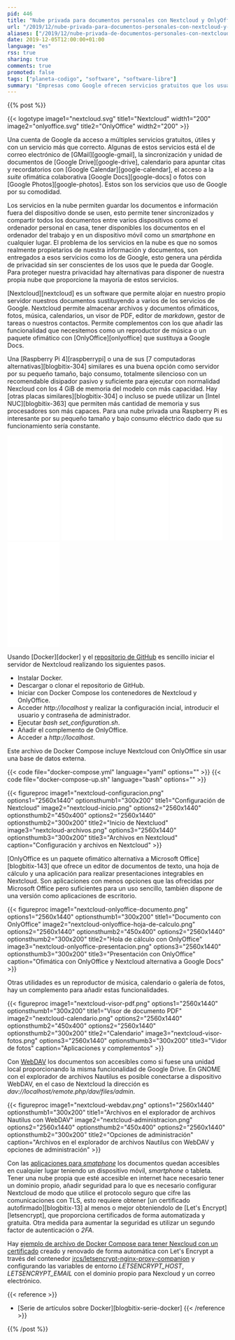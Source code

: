 ```yaml
---
pid: 446
title: "Nube privada para documentos personales con Nextcloud y OnlyOffice"
url: "/2019/12/nube-privada-para-documentos-personales-con-nextcloud-y-onlyoffice/"
aliases: ["/2019/12/nube-privada-de-documentos-personales-con-nextcloud-y-onlyoffice/"]
date: 2019-12-05T12:00:00+01:00
language: "es"
rss: true
sharing: true
comments: true
promoted: false
tags: ["planeta-codigo", "software", "software-libre"]
summary: "Empresas como Google ofrecen servicios gratuitos que los usuarios pueden utilizar, algunos de ellos a cambio de entregrarles documentos con información personal con la consiguiente potencial pérdida de privacidad. Algunos de estos servicios son sustituibles con alternativas como Nextcloud y OnlyOffice que permiten a sus usuarios ser dueños de su información ya sea utilizando una Raspberry Pi como servidor que debe ser administrada o incluso en la nube con servicios como DigitalOcean o AWS."
---
```


{{% post %}}

{{< logotype image1="nextcloud.svg" title1="Nextcloud" width1="200" image2="onlyoffice.svg" title2="OnlyOffice" width2="200" >}}

Una cuenta de Google da acceso a múltiples servicios gratuitos, útiles y con un servicio más que correcto. Algunas de estos servicios está el de correo electrónico de [GMail][google-gmail], la sincronización y unidad de documentos de [Google Drive][google-drive], calendario para apuntar citas y recordatorios con [Google Calendar][google-calendar], el acceso a la _suite_ ofimática colaborativa [Google Docs][google-docs] o fotos con [Google Photos][google-photos]. Estos son los servicios que uso de Google por su comodidad.

Los servicios en la nube permiten guardar los documentos e información fuera del dispositivo donde se usen, esto permite tener sincronizados y compartir todos los documentos entre varios dispositivos como el ordenador personal en casa, tener disponibles los documentos en el ordenador del trabajo y en un dispositivo móvil como un _smartphone_ en cualquier lugar. El problema de los servicios en la nube es que no somos realmente propietarios de nuestra información y documentos, son entregados a esos servicios como los de Google, esto genera una pérdida de privacidad sin ser conscientes de los usos que le pueda dar Google. Para proteger nuestra privacidad hay alternativas para disponer de nuestra propia nube que proporcione la mayoría de estos servicios.

[Nextcloud][nextcloud] es un software que permite alojar en nuestro propio servidor nuestros documentos sustituyendo a varios de los servicios de Google. Nextcloud permite almacenar archivos y documentos ofimáticos, fotos, música, calendarios, un visor de PDF, editor de _markdown_, gestor de tareas o nuestros contactos. Permite complementos con los que añadir las funcionalidad que necesitemos como un reproductor de música o un paquete ofimático con [OnlyOffice][onlyoffice] que sustituya a Google Docs.

Una [Raspberry Pi 4][raspberrypi] o una de sus [7 computadoras alternativas][blogbitix-304] similares es una buena opción como servidor por su pequeño tamaño, bajo consumo, totalmente silencioso con un recomendable disipador pasivo y suficiente para ejecutar con normalidad Nexcloud con los 4 GiB de memoria del modelo con más capacidad. Hay [otras placas similares][blogbitix-304] o incluso se puede utilizar un [Intel NUC][blogbitix-363] que permiten más cantidad de memoria y sus procesadores son más capaces. Para una nube privada una Raspberry Pi es interesante por su pequeño tamaño y bajo consumo eléctrico dado que su funcionamiento sería constante.

<div class="media-amazon">
    <iframe style="width:120px;height:240px;" marginwidth="0" marginheight="0" scrolling="no" frameborder="0" src="//rcm-eu.amazon-adsystem.com/e/cm?lt1=_blank&bc1=000000&IS2=1&bg1=FFFFFF&fc1=000000&lc1=0000FF&t=blobit-21&language=es_ES&o=30&p=8&l=as4&m=amazon&f=ifr&ref=as_ss_li_til&asins=B07TC2BK1X&linkId=6e87726b77e92056e7ac168add1bc747"></iframe>
    <iframe style="width:120px;height:240px;" marginwidth="0" marginheight="0" scrolling="no" frameborder="0" src="//rcm-eu.amazon-adsystem.com/e/cm?lt1=_blank&bc1=000000&IS2=1&bg1=FFFFFF&fc1=000000&lc1=0000FF&t=blobit-21&language=es_ES&o=30&p=8&l=as4&m=amazon&f=ifr&ref=as_ss_li_til&asins=B07XNVPK8X&linkId=bef0fad42b2cc046799c66f7fa220c0f"></iframe>
    <iframe style="width:120px;height:240px;" marginwidth="0" marginheight="0" scrolling="no" frameborder="0" src="//rcm-eu.amazon-adsystem.com/e/cm?lt1=_blank&bc1=000000&IS2=1&bg1=FFFFFF&fc1=000000&lc1=0000FF&t=blobit-21&language=es_ES&o=30&p=8&l=as4&m=amazon&f=ifr&ref=as_ss_li_til&asins=B073JWXGNT&linkId=d64d66fda7d25defd2018c4119aa7e46"></iframe>
    <iframe style="width:120px;height:240px;" marginwidth="0" marginheight="0" scrolling="no" frameborder="0" src="//rcm-eu.amazon-adsystem.com/e/cm?lt1=_blank&bc1=000000&IS2=1&bg1=FFFFFF&fc1=000000&lc1=0000FF&t=blobit-21&language=es_ES&o=30&p=8&l=as4&m=amazon&f=ifr&ref=as_ss_li_til&asins=B014I8U33I&linkId=df5c52be4ca21b9991d26145edb0b642"></iframe>
    <iframe style="width:120px;height:240px;" marginwidth="0" marginheight="0" scrolling="no" frameborder="0" src="//rcm-eu.amazon-adsystem.com/e/cm?lt1=_blank&bc1=000000&IS2=1&bg1=FFFFFF&fc1=000000&lc1=0000FF&t=blobit-21&language=es_ES&o=30&p=8&l=as4&m=amazon&f=ifr&ref=as_ss_li_til&asins=B07VMXHJ4Q&linkId=39ee0802cdc202ce8259d463b59224ed"></iframe>
</div>

Usando [Docker][docker] y el [repositorio de GitHub](https://github.com/ONLYOFFICE/docker-onlyoffice-nextcloud) es sencillo iniciar el servidor de Nextcloud realizando los siguientes pasos.

* Instalar Docker.
* Descargar o clonar el repositorio de GitHub.
* Iniciar con Docker Compose los contenedores de Nextcloud y OnlyOffice.
* Acceder _http\://localhost_ y realizar la configuración incial, introducir el usuario y contraseña de administrador.
* Ejecutar _bash set_configuration.sh_.
* Añadir el complemento de OnlyOffice.
* Acceder a _http\://localhost_.

Este archivo de Docker Compose incluye Nextcloud con OnlyOffice sin usar una base de datos externa.

{{< code file="docker-compose.yml" language="yaml" options="" >}}
{{< code file="docker-compose-up.sh" language="bash" options="" >}}

{{< figureproc
    image1="nextcloud-configuracion.png" options1="2560x1440" optionsthumb1="300x200" title1="Configuración de Nextcloud"
    image2="nextcloud-inicio.png" options2="2560x1440" optionsthumb2="450x400" options2="2560x1440" optionsthumb2="300x200" title2="Inicio de Nextcluod"
    image3="nextcloud-archivos.png" options3="2560x1440" optionsthumb3="300x200" title3="Archivos en Nextcloud"
    caption="Configuración y archivos en Nextcloud" >}}

[OnlyOffice es un paquete ofimático alternativa a Microsoft Office][blogbitix-143] que ofrece un editor de documentos de texto, una hoja de cálculo y una aplicación para realizar presentaciones integrables en Nextcloud. Son aplicaciones con menos opciones que las ofrecidas por Microsoft Office pero suficientes para un uso sencillo, también dispone de una versión como aplicaciones de escritorio.

{{< figureproc
    image1="nextcloud-onlyoffice-documento.png" options1="2560x1440" optionsthumb1="300x200" title1="Documento con OnlyOffice"
    image2="nextcloud-onlyoffice-hoja-de-calculo.png" options2="2560x1440" optionsthumb2="450x400" options2="2560x1440" optionsthumb2="300x200" title2="Hola de cálculo con OnlyOffice"
    image3="nextcloud-onlyoffice-presentacion.png" options3="2560x1440" optionsthumb3="300x200" title3="Presentación con OnlyOffice"
    caption="Ofimática con OnlyOffice y Nextcloud alternativa a Google Docs" >}}

Otras utilidades es un reproductor de música, calendario o galería de fotos, hay un complemento para añadir estas funcionalidades.

{{< figureproc
    image1="nextcloud-visor-pdf.png" options1="2560x1440" optionsthumb1="300x200" title1="Visor de documento PDF"
    image2="nextcloud-calendario.png" options2="2560x1440" optionsthumb2="450x400" options2="2560x1440" optionsthumb2="300x200" title2="Calendario"
    image3="nextcloud-visor-fotos.png" options3="2560x1440" optionsthumb3="300x200" title3="Vidor de fotos"
    caption="Aplicaciones y complementos" >}}

Con [WebDAV](https://en.wikipedia.org/wiki/WebDAV) los documentos son accesibles como si fuese una unidad local proporcionando la misma funcionalidad de Google Drive. En GNOME con el explorador de archivos Nautilus es posible conectarse a dispositivo WebDAV, en el caso de Nextcloud la dirección es _dav\://localhost/remote.php/dav/files/admin_.

{{< figureproc
    image1="nextcloud-webdav.png" options1="2560x1440" optionsthumb1="300x200" title1="Archivos en el explorador de archivos Nautilus con WebDAV"
    image2="nextcloud-administracion.png" options2="2560x1440" optionsthumb2="450x400" options2="2560x1440" optionsthumb2="300x200" title2="Opciones de administración"
    caption="Archivos en el explorador de archivos Nautilus con WebDAV y opciones de administración" >}}

Con las [aplicaciones para _smatphone_](https://nextcloud.com/install/#) los documentos quedan accesibles en cualquier lugar teniendo un dispositivo móvil, _smartphone_ o tableta. Tener una nube propia que esté accesible en internet hace necesario tener un dominio propio, añadir seguridad para lo que es necesario configurar Nextcloud de modo que utilice el protocolo seguro que cifre las comunicaciones con TLS, esto requiere obtener [un certificado autofirmado][blogbitix-13] al menos o mejor obteniendolo de [Let's Encrypt][letsencrypt], que proporciona certificados de forma automatizada y gratuita. Otra medida para aumentar la seguridad es utilizar un segundo factor de autenticación o _2FA_.

Hay [ejemplo de archivo de Docker Compose para tener Nexcloud con un certificado](https://github.com/nextcloud/docker/blob/master/.examples/docker-compose/with-nginx-proxy/postgres/fpm/docker-compose.yml) creado y renovado de forma automática con Let's Encrypt a través del contenedor [jrcs/letsencrypt-nginx-proxy-companion](https://github.com/JrCs/docker-letsencrypt-nginx-proxy-companion) y configurando las variables de entorno _LETSENCRYPT\_HOST_, _LETSENCRYPT\_EMAIL_ con el dominio propio para Nexcloud y un correo electrónico.

{{< reference >}}
* [Serie de artículos sobre Docker][blogbitix-serie-docker]
{{< /reference >}}

{{% /post %}}
